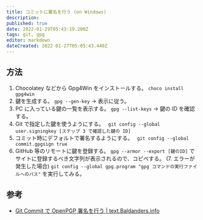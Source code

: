 ```yaml
---
title: コミットに署名を行う (on Windows)
description: 
published: true
date: 2022-01-29T05:43:19.200Z
tags: git, gpg
editor: markdown
dateCreated: 2022-01-27T05:05:43.440Z
---
```


## 方法
1. Chocolatey などから Gpg4Win をインストールする。
`choco install gpg4win`
2. 鍵を生成する。
`gpg --gen-key` → 表示に従う。
3. PC に入っている鍵の一覧を表示する。
`gpg --list-keys` → 鍵の ID を確認する。
4. Git で指定した鍵を使うようにする。 
`git config --global user.signingkey [ステップ 3 で確認した鍵の ID]`
5. コミット時にデフォルトで署名するようにする。 
`git config --global commit.gpgsign true`
6. GitHub 等のリモートに鍵を登録する。
`gpg --armor --export [鍵のID]` でサイトに登録するべき文字列が表示されるので、コピペする。
(7. エラーが発生した場合)
`git config --global gpg.program "gpg コマンドの実行ファイルへのパス"` を実行してみる。

## 参考
* [Git Commit で OpenPGP 署名を行う | text.Baldanders.info](https://text.baldanders.info/openpgp/git-commit-with-openpgp-signature/)